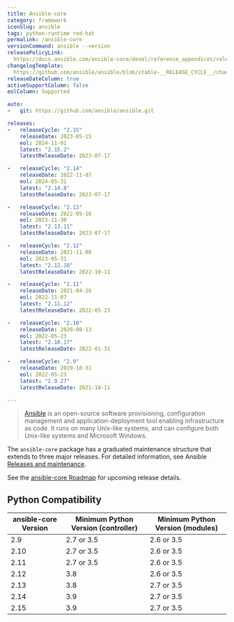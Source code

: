 ```yaml
---
title: Ansible-core
category: framework
iconSlug: ansible
tags: python-runtime red-hat
permalink: /ansible-core
versionCommand: ansible --version
releasePolicyLink:
  https://docs.ansible.com/ansible-core/devel/reference_appendices/release_and_maintenance.html
changelogTemplate:
  https://github.com/ansible/ansible/blob/stable-__RELEASE_CYCLE__/changelogs/CHANGELOG-v__RELEASE_CYCLE__.rst
releaseDateColumn: true
activeSupportColumn: false
eolColumn: Supported

auto:
-   git: https://github.com/ansible/ansible.git

releases:
-   releaseCycle: "2.15"
    releaseDate: 2023-05-15
    eol: 2024-11-01
    latest: "2.15.2"
    latestReleaseDate: 2023-07-17

-   releaseCycle: "2.14"
    releaseDate: 2022-11-07
    eol: 2024-05-31
    latest: "2.14.8"
    latestReleaseDate: 2023-07-17

-   releaseCycle: "2.13"
    releaseDate: 2022-05-16
    eol: 2023-11-30
    latest: "2.13.11"
    latestReleaseDate: 2023-07-17

-   releaseCycle: "2.12"
    releaseDate: 2021-11-08
    eol: 2023-05-31
    latest: "2.12.10"
    latestReleaseDate: 2022-10-11

-   releaseCycle: "2.11"
    releaseDate: 2021-04-26
    eol: 2022-11-07
    latest: "2.11.12"
    latestReleaseDate: 2022-05-23

-   releaseCycle: "2.10"
    releaseDate: 2020-08-13
    eol: 2022-05-23
    latest: "2.10.17"
    latestReleaseDate: 2022-01-31

-   releaseCycle: "2.9"
    releaseDate: 2019-10-31
    eol: 2022-05-23
    latest: "2.9.27"
    latestReleaseDate: 2021-10-11

---
```


> [Ansible](https://www.ansible.com/) is an open-source software provisioning, configuration
> management and application-deployment tool enabling infrastructure as code. It runs on many
> Unix-like systems, and can configure both Unix-like systems and Microsoft Windows.

The `ansible-core` package has a graduated maintenance structure that extends to three major
releases. For detailed information, see Ansible [Releases and maintenance](https://docs.ansible.com/ansible/devel/reference_appendices/release_and_maintenance.html).

See the [ansible-core Roadmap](https://docs.ansible.com/ansible-core/devel/roadmap/ansible_core_roadmap_index.html)
for upcoming release details.

## Python Compatibility

| ansible-core Version | Minimum Python Version (controller) | Minimum Python Version (modules) |
|----------------------|-------------------------------------|----------------------------------|
| 2.9                  | 2.7 or 3.5                          | 2.6 or 3.5                       |
| 2.10                 | 2.7 or 3.5                          | 2.6 or 3.5                       |
| 2.11                 | 2.7 or 3.5                          | 2.6 or 3.5                       |
| 2.12                 | 3.8                                 | 2.6 or 3.5                       |
| 2.13                 | 3.8                                 | 2.7 or 3.5                       |
| 2.14                 | 3.9                                 | 2.7 or 3.5                       |
| 2.15                 | 3.9                                 | 2.7 or 3.5                       |
